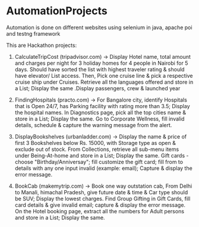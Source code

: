 # AutomationProjects
Automation is done on different websites using selenium in java, apache poi and testng framework

This are Hackathon projects:

1. CalculateTripCost (tripadvisor.com)  -> Display Hotel name, total amount and charges per night for 3 holiday homes for 4 people in Nairobi for 5 days. Should have sorted the list with highest traveler rating & should have elevator/ List  access.  Then, Pick one cruise line & pick a respective cruise ship under Cruises. Retrieve all the languages offered and store in a List; Display the same .Display passengers, crew & launched year

2. FindingHospitals (practo.com)  -> For Bangalore city, identify Hospitals that is Open 24/7, has Parking facility with rating more than 3.5; Display the hospital names. In Diagnostics page, pick all the top cities name & store in a List; Display the same. Go to Corporate Wellness, fill invalid details, schedule & capture the warning message from the alert.

3. DisplayBookshelves (urbanladder.com)  -> Display the name & price of first 3 Bookshelves below Rs. 15000, with Storage type as open & exclude out of stock. From Collections, retrieve all sub-menu items under Being-At-home and store in a List; Display the same.  Gift cards - choose "Birthday/Anniversay"; fill customize the gift card; fill from to details with any one input invalid (example: email); Capture & display the error message.

4. BookCab (makemytrip.com)  -> Book one way outstation cab, From Delhi to Manali, himachal Pradesh, give future date & time & Car type should be SUV; Display the lowest charges.  Find Group Gifting in Gift Cards, fill card details & give invalid email; capture & display the error message. On the Hotel booking page, extract all the numbers for Adult persons and store in a List; Display the same.

